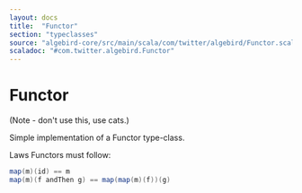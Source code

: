 ```yaml
---
layout: docs
title:  "Functor"
section: "typeclasses"
source: "algebird-core/src/main/scala/com/twitter/algebird/Functor.scala"
scaladoc: "#com.twitter.algebird.Functor"
---
```


# Functor

(Note - don't use this, use cats.)

Simple implementation of a Functor type-class.

Laws Functors must follow:

```scala
map(m)(id) == m
map(m)(f andThen g) == map(map(m)(f))(g)
```
